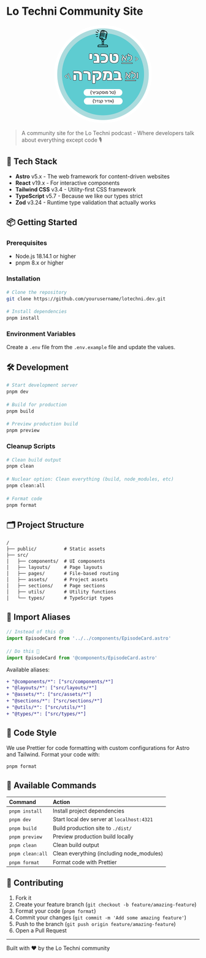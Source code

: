 # Lo Techni Community Site

<div align="center">
<img src="https://github.com/talmosko/lotechni.dev/blob/master/src/assets/logos/logo.svg" alt="Lo Techni Logo" width="256" height="256" style="border-radius: 50%;">
</div>

> A community site for the Lo Techni podcast - Where developers talk about everything except code 🎙️

## 🚀 Tech Stack

- **Astro** v5.x - The web framework for content-driven websites
- **React** v19.x - For interactive components
- **Tailwind CSS** v3.4 - Utility-first CSS framework
- **TypeScript** v5.7 - Because we like our types strict
- **Zod** v3.24 - Runtime type validation that actually works

## 📦 Getting Started

### Prerequisites

- Node.js 18.14.1 or higher
- pnpm 8.x or higher

### Installation

```bash
# Clone the repository
git clone https://github.com/yourusername/lotechni.dev.git

# Install dependencies
pnpm install
```

### Environment Variables

Create a `.env` file from the `.env.example` file and update the values.

## 🛠️ Development

```bash
# Start development server
pnpm dev

# Build for production
pnpm build

# Preview production build
pnpm preview
```

### Cleanup Scripts

```bash
# Clean build output
pnpm clean

# Nuclear option: Clean everything (build, node_modules, etc)
pnpm clean:all

# Format code
pnpm format
```

## 🗂️ Project Structure

```
/
├── public/          # Static assets
├── src/
│   ├── components/  # UI components
│   ├── layouts/     # Page layouts
│   ├── pages/       # File-based routing
│   ├── assets/      # Project assets
│   ├── sections/    # Page sections
│   ├── utils/       # Utility functions
│   └── types/       # TypeScript types
```

## 🔄 Import Aliases

```typescript
// Instead of this 😢
import EpisodeCard from '../../components/EpisodeCard.astro'

// Do this 🎉
import EpisodeCard from '@components/EpisodeCard.astro'
```

Available aliases:

```diff
+ "@components/*": ["src/components/*"]
+ "@layouts/*": ["src/layouts/*"]
+ "@assets/*": ["src/assets/*"]
+ "@sections/*": ["src/sections/*"]
+ "@utils/*": ["src/utils/*"]
+ "@types/*": ["src/types/*"]
```

## 🎨 Code Style

We use Prettier for code formatting with custom configurations for Astro and Tailwind. Format your code with:

```bash
pnpm format
```

## 🧞 Available Commands

| Command          | Action                                     |
| :--------------- | :----------------------------------------- |
| `pnpm install`   | Install project dependencies               |
| `pnpm dev`       | Start local dev server at `localhost:4321` |
| `pnpm build`     | Build production site to `./dist/`         |
| `pnpm preview`   | Preview production build locally           |
| `pnpm clean`     | Clean build output                         |
| `pnpm clean:all` | Clean everything (including node_modules)  |
| `pnpm format`    | Format code with Prettier                  |

## 🤝 Contributing

1. Fork it
2. Create your feature branch (`git checkout -b feature/amazing-feature`)
3. Format your code (`pnpm format`)
4. Commit your changes (`git commit -m 'Add some amazing feature'`)
5. Push to the branch (`git push origin feature/amazing-feature`)
6. Open a Pull Request

---

Built with ❤️ by the Lo Techni community
